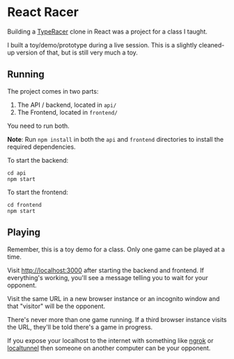 # React Racer

Building a [TypeRacer](https://play.typeracer.com/) clone in React was a project for a class I taught.

I built a toy/demo/prototype during a live session. This is a slightly cleaned-up version of that, but is still very much a toy.

## Running

The project comes in two parts:

1. The API / backend, located in `api/`
1. The Frontend, located in `frontend/`

You need to run both.

**Note**: Run `npm install` in both the `api` and `frontend` directories to install the required dependencies.

To start the backend:

```console
cd api
npm start
```

To start the frontend:

```console
cd frontend
npm start
```

## Playing

Remember, this is a toy demo for a class. Only one game can be played at a time.

Visit <http://localhost:3000> after starting the backend and frontend. If everything's working, you'll see a message telling you to wait for your opponent.

Visit the same URL in a new browser instance or an incognito window and that "visitor" will be the opponent.

There's never more than one game running. If a third browser instance visits the URL, they'll be told there's a game in progress.

If you expose your localhost to the internet with something like [ngrok](https://ngrok.com/) or [localtunnel](https://localtunnel.github.io/www/) then someone on another computer can be your opponent.
